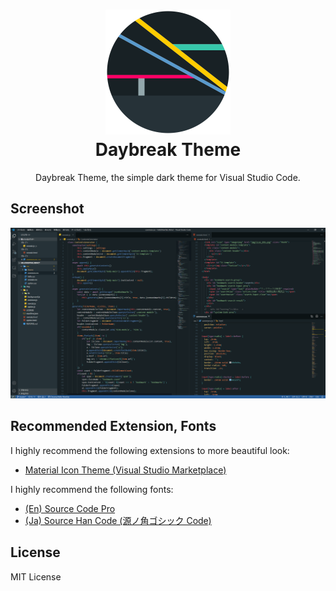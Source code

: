 
<h1 align="center">
  <a href="https://github.com/Y-Ysss/vscode-daybreak-theme">
    <img src="./icon.png" alt="theme icon" width="200px">
  </a><br>
    Daybreak Theme
</h1>
<p align="center">Daybreak Theme, the simple dark theme for Visual Studio Code.</p>
<h2>Screenshot</h2>
<img src="./Screenshot.png" alt="screenshot">

<h2>Recommended Extension, Fonts</h2>

I highly recommend the following extensions to more beautiful look:
- <a href="https://marketplace.visualstudio.com/items?itemName=PKief.material-icon-theme">Material Icon Theme (Visual Studio Marketplace)</a>


I highly recommend the following fonts:
- <a href="https://github.com/adobe-fonts/source-code-pro">(En) Source Code Pro</a>
- <a href="https://github.com/adobe-fonts/source-han-code-jp">(Ja) Source Han Code (源ノ角ゴシック Code)</a>

## License
MIT License